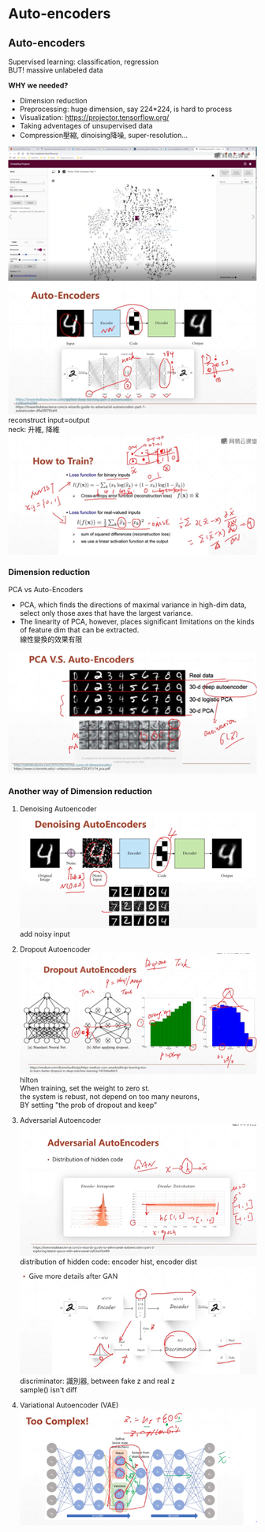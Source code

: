 # Auto-encoders

## Auto-encoders

Supervised learning: classification, regression   
BUT! massive unlabeled data   

**WHY we needed?**  
* Dimension reduction  
* Preprocessing: huge dimension, say 224*224, is hard to process  
* Visualization: https://projector.tensorflow.org/
* Taking adventages of unsupervised data  
* Compression壓縮, dinoising降噪, super-resolution...

![](visualization.png)  
![](AutoEncoders.png)   
reconstruct
input=output   
neck: 升維, 降維  
![](howtotrain.png)

### Dimension reduction  
PCA vs Auto-Encoders  
* PCA, which finds the directions of maximal variance in high-dim data, select only those axes that have the largest variance.    
* The linearity of PCA, however, places significant limitations on the kinds of feature dim that can be extracted.  
線性變換的效果有限   

![](PCSvsAuto.png)  

### Another way of Dimension reduction  
1. Denoising Autoencoder    
![](denoisingAutoencoder.png)    
add noisy input    

2. Dropout Autoencoder   
![](dropoutAutoencoder.png)  
hilton  
When training, set the weight to zero st.   
the system is rebust, not depend on too many neurons,   
BY setting "the prob of dropout and keep"     

3. Adversarial Autoencoder   
![](adversarialAuto.png)   
distribution of hidden code: encoder hist, encoder dist     
![](adversarialAuto2.png)    
discriminator: 識別器, between fake z and real z  
sample() isn't diff   

4. Variational Autoencoder (VAE)   
![](VAEautoencoder.png)



